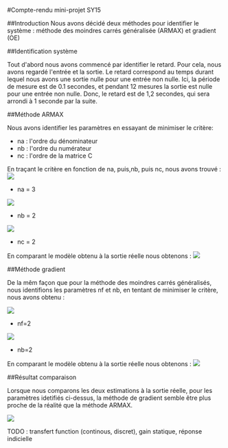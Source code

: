 #Compte-rendu mini-projet SY15

##Introduction
Nous avons décidé deux méthodes pour identifier le système : méthode des moindres carrés généralisée (ARMAX) et gradient (OE)

##Identification système

Tout d'abord nous avons commencé par identifier le retard. Pour cela, nous avons regardé l'entrée et la sortie. Le retard correspond au temps durant lequel nous avons une sortie nulle pour une entrée non nulle. 
Ici, la période de mesure est de 0.1 secondes, et pendant 12 mesures la sortie est nulle pour une entrée non nulle. 
Donc, le retard est de 1,2 secondes, qui sera arrondi à 1 seconde par la suite. 

##Méthode ARMAX

Nous avons identifier les paramètres en essayant de minimiser le critère: 

* na : l'ordre du dénominateur
* nb : l'ordre du numérateur
* nc : l'ordre de la matrice C

En traçant le critère en fonction de na, puis,nb, puis nc, nous avons trouvé :
![](cr_na_armax.png)
* na = 3

![](cr_nb_armax.png)
* nb = 2

![](cr_nc_armax.png)
* nc = 2

En comparant le modèle obtenu à la sortie réelle nous obtenons : 
![](ym_y_armax.png)


##Méthode gradient 

De la mêm façon que pour la méthode des moindres carrés généralisés, nous identifions les paramètres nf et nb, en tentant de minimiser le critère, nous avons obtenu : 

![](cr_nf_oe.png)
* nf=2

![](cr_nb_oe.png)
* nb=2

En comparant le modèle obtenu à la sortie réelle nous obtenons : 
![](ym_y_oe.png)

##Résultat comparaison 

Lorsque nous comparons les deux estimations à la sortie réelle, pour les paramètres idetifiés ci-dessus, la méthode de gradient semble être plus proche de la réalité que la méthode ARMAX.

![](y_ym(arxmax&oe).png)

TODO : transfert function (continous, discret), gain statique, réponse indicielle 
